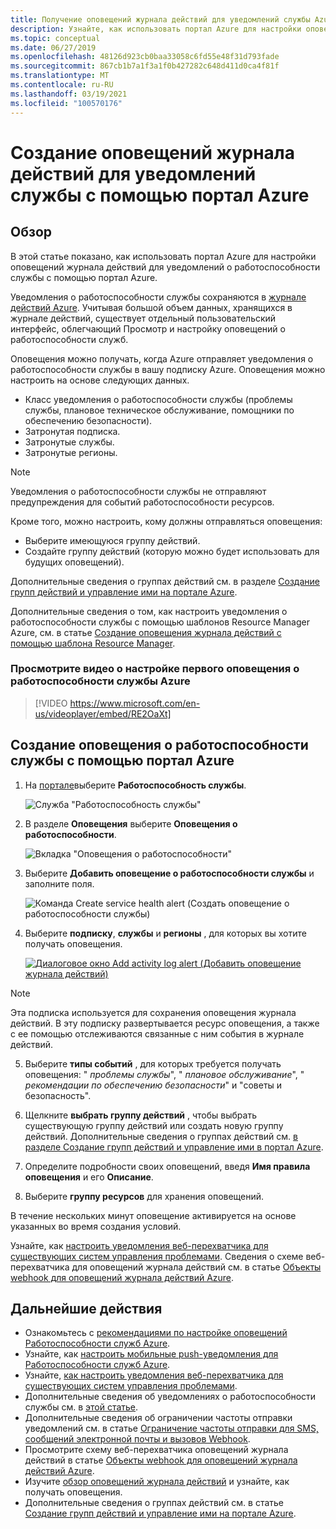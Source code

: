 ```yaml
---
title: Получение оповещений журнала действий для уведомлений службы Azure с помощью портал Azure
description: Узнайте, как использовать портал Azure для настройки оповещений журнала действий для уведомлений о работоспособности службы с помощью портал Azure.
ms.topic: conceptual
ms.date: 06/27/2019
ms.openlocfilehash: 48126d923cb0baa33058c6fd55e48f31d793fade
ms.sourcegitcommit: 867cb1b7a1f3a1f0b427282c648d411d0ca4f81f
ms.translationtype: MT
ms.contentlocale: ru-RU
ms.lasthandoff: 03/19/2021
ms.locfileid: "100570176"
---
```

# <a name="create-activity-log-alerts-on-service-notifications-using-the-azure-portal"></a>Создание оповещений журнала действий для уведомлений службы с помощью портал Azure
## <a name="overview"></a>Обзор

В этой статье показано, как использовать портал Azure для настройки оповещений журнала действий для уведомлений о работоспособности службы с помощью портал Azure.  

Уведомления о работоспособности службы сохраняются в [журнале действий Azure](../azure-monitor/essentials/platform-logs-overview.md). Учитывая большой объем данных, хранящихся в журнале действий, существует отдельный пользовательский интерфейс, облегчающий Просмотр и настройку оповещений о работоспособности служб. 

Оповещения можно получать, когда Azure отправляет уведомления о работоспособности службы в вашу подписку Azure. Оповещения можно настроить на основе следующих данных.

- Класс уведомления о работоспособности службы (проблемы службы, плановое техническое обслуживание, помощники по обеспечению безопасности).
- Затронутая подписка.
- Затронутые службы.
- Затронутые регионы.

> [!NOTE]
> Уведомления о работоспособности службы не отправляют предупреждения для событий работоспособности ресурсов.

Кроме того, можно настроить, кому должны отправляться оповещения:

- Выберите имеющуюся группу действий.
- Создайте группу действий (которую можно будет использовать для будущих оповещений).

Дополнительные сведения о группах действий см. в разделе [Создание групп действий и управление ими на портале Azure](../azure-monitor/alerts/action-groups.md).

Дополнительные сведения о том, как настроить уведомления о работоспособности службы с помощью шаблонов Resource Manager Azure, см. в статье [Создание оповещения журнала действий с помощью шаблона Resource Manager](../azure-monitor/alerts/alerts-activity-log.md).

### <a name="watch-a-video-on-setting-up-your-first-azure-service-health-alert"></a>Просмотрите видео о настройке первого оповещения о работоспособности службы Azure

>[!VIDEO https://www.microsoft.com/en-us/videoplayer/embed/RE2OaXt]

## <a name="create-service-health-alert-using-azure-portal"></a>Создание оповещения о работоспособности службы с помощью портал Azure
1. На [портале](https://portal.azure.com)выберите **Работоспособность службы**.

    ![Служба "Работоспособность службы"](media/alerts-activity-log-service-notifications/home-servicehealth.png)

1. В разделе **Оповещения** выберите **Оповещения о работоспособности**.

    ![Вкладка "Оповещения о работоспособности"](media/alerts-activity-log-service-notifications/alerts-blades-sh.png)

1. Выберите **Добавить оповещение о работоспособности службы** и заполните поля.

    ![Команда Create service health alert (Создать оповещение о работоспособности службы)](media/alerts-activity-log-service-notifications/service-health-alert.png)

1. Выберите **подписку**, **службы** и **регионы** , для которых вы хотите получать оповещения.

    [![Диалоговое окно Add activity log alert (Добавить оповещение журнала действий)](./media/alerts-activity-log-service-notifications/activity-log-alert-new-ux.png)](./media/alerts-activity-log-service-notifications/activity-log-alert-new-ux.png#lightbox)

> [!NOTE]
>Эта подписка используется для сохранения оповещения журнала действий. В эту подписку развертывается ресурс оповещения, а также с ее помощью отслеживаются связанные с ним события в журнале действий.

5. Выберите **типы событий** , для которых требуется получать оповещения: " *проблемы службы*", " *плановое обслуживание*", " *рекомендации по* *обеспечению безопасности*" и "советы и безопасность".

6. Щелкните **выбрать группу действий** , чтобы выбрать существующую группу действий или создать новую группу действий. Дополнительные сведения о группах действий см. [в разделе Создание групп действий и управление ими в портал Azure](../azure-monitor/alerts/action-groups.md).


7. Определите подробности своих оповещений, введя **Имя правила оповещения** и его **Описание**.

8. Выберите **группу ресурсов** для хранения оповещений.



В течение нескольких минут оповещение активируется на основе указанных во время создания условий.

Узнайте, как [настроить уведомления веб-перехватчика для существующих систем управления проблемами](service-health-alert-webhook-guide.md). Сведения о схеме веб-перехватчика для оповещений журнала действий см. в статье [Объекты webhook для оповещений журнала действий Azure](../azure-monitor/alerts/activity-log-alerts-webhook.md).


## <a name="next-steps"></a>Дальнейшие действия
- Ознакомьтесь с [рекомендациями по настройке оповещений Работоспособности служб Azure](https://www.microsoft.com/en-us/videoplayer/embed/RE2OtUa).
- Узнайте, как [настроить мобильные push-уведомления для Работоспособности служб Azure](https://www.microsoft.com/en-us/videoplayer/embed/RE2OtUw).
- Узнайте, [как настроить уведомления веб-перехватчика для существующих систем управления проблемами](service-health-alert-webhook-guide.md).
- Дополнительные сведения об уведомлениях о работоспособности службы см. в [этой статье](service-notifications.md).
- Дополнительные сведения об ограничении частоты отправки уведомлений см. в статье [Ограничение частоты отправки для SMS, сообщений электронной почты и вызовов Webhook](../azure-monitor/alerts/alerts-rate-limiting.md).
- Просмотрите схему веб-перехватчика оповещений журнала действий в статье [Объекты webhook для оповещений журнала действий Azure](../azure-monitor/alerts/activity-log-alerts-webhook.md).
- Изучите [обзор оповещений журнала действий](../azure-monitor/alerts/alerts-overview.md) и узнайте, как получать оповещения.
- Дополнительные сведения о группах действий см. в статье [Создание групп действий и управление ими на портале Azure](../azure-monitor/alerts/action-groups.md).
